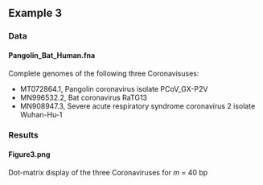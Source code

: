 
## Example 3

### Data
#### Pangolin_Bat_Human.fna
Complete genomes of the following three Coronavisuses:
* MT072864.1, Pangolin coronavirus isolate PCoV_GX-P2V
* MN996532.2, Bat coronavirus RaTG13
* MN908947.3, Severe acute respiratory syndrome coronavirus 2 isolate Wuhan-Hu-1

### Results
#### Figure3.png
Dot-matrix display of the three Coronaviruses for _m_ = 40 bp

